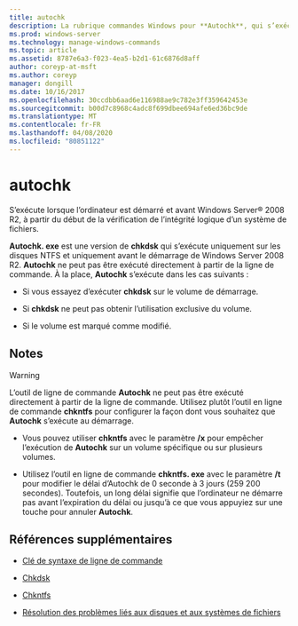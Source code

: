 ```yaml
---
title: autochk
description: La rubrique commandes Windows pour **Autochk**, qui s’exécute lorsque l’ordinateur est démarré et avant que Windows Server commence à vérifier l’intégrité logique d’un système de fichiers.
ms.prod: windows-server
ms.technology: manage-windows-commands
ms.topic: article
ms.assetid: 8787e6a3-f023-4ea5-b2d1-61c6876d8aff
author: coreyp-at-msft
ms.author: coreyp
manager: dongill
ms.date: 10/16/2017
ms.openlocfilehash: 30ccdbb6aad6e116988ae9c782e3ff359642453e
ms.sourcegitcommit: b00d7c8968c4adc8f699dbee694afe6ed36bc9de
ms.translationtype: MT
ms.contentlocale: fr-FR
ms.lasthandoff: 04/08/2020
ms.locfileid: "80851122"
---
```

# <a name="autochk"></a>autochk

S’exécute lorsque l’ordinateur est démarré et avant Windows Server&reg; 2008 R2, à partir du début de la vérification de l’intégrité logique d’un système de fichiers.

**Autochk. exe** est une version de **chkdsk** qui s’exécute uniquement sur les disques NTFS et uniquement avant le démarrage de Windows Server 2008 R2. **Autochk** ne peut pas être exécuté directement à partir de la ligne de commande. À la place, **Autochk** s’exécute dans les cas suivants :

- Si vous essayez d’exécuter **chkdsk** sur le volume de démarrage.

- Si **chkdsk** ne peut pas obtenir l’utilisation exclusive du volume.

- Si le volume est marqué comme modifié.

## <a name="remarks"></a>Notes

> [!WARNING]
> L’outil de ligne de commande **Autochk** ne peut pas être exécuté directement à partir de la ligne de commande. Utilisez plutôt l’outil en ligne de commande **chkntfs** pour configurer la façon dont vous souhaitez que **Autochk** s’exécute au démarrage.
> -  Vous pouvez utiliser **chkntfs** avec le paramètre **/x** pour empêcher l’exécution de **Autochk** sur un volume spécifique ou sur plusieurs volumes.
>
> - Utilisez l’outil en ligne de commande **chkntfs. exe** avec le paramètre **/t** pour modifier le délai d’Autochk de 0 seconde à 3 jours (259 200 secondes). Toutefois, un long délai signifie que l’ordinateur ne démarre pas avant l’expiration du délai ou jusqu’à ce que vous appuyiez sur une touche pour annuler **Autochk**.

## <a name="additional-references"></a>Références supplémentaires

- [Clé de syntaxe de ligne de commande](command-line-syntax-key.md)

- [Chkdsk](chkdsk.md)

- [Chkntfs](chkntfs.md)

- [Résolution des problèmes liés aux disques et aux systèmes de fichiers](https://go.microsoft.com/fwlink/?LinkId=4527)